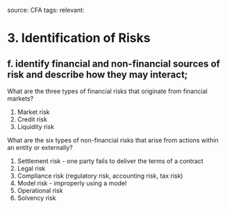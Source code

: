 source: CFA
tags: 
relevant: 

# 3. Identification of Risks

## f. identify financial and non-financial sources of risk and describe how they may interact;

What are the three types of financial risks that originate from financial markets?
1. Market risk
2. Credit risk
3. Liquidity risk

What are the six types of non-financial risks that arise from actions within an entity or externally?
1. Settlement risk - one party fails to deliver the terms of a contract
2. Legal risk
3. Compliance risk (regulatory risk, accounting risk, tax risk)
4. Model risk - improperly using a model
5. Operational risk
6. Solvency risk

